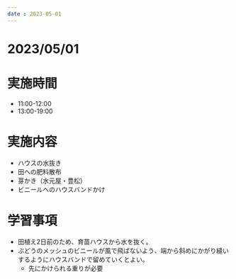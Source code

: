 ```yaml
---
date : 2023-05-01
---
```


# 2023/05/01

# 実施時間
- 11:00-12:00
- 13:00-19:00

# 実施内容
- ハウスの水抜き
- 田への肥料散布
- 芽かき（水元屋・豊松）
- ビニールへのハウスバンドかけ

# 学習事項
- 田植え2日前のため、育苗ハウスから水を抜く。
- ぶどうのメッシュのビニールが風で飛ばないよう、端から斜めにかがり縫いするようにハウスバンドで留めていくとよい。
    - 先にかけられる重りが必要